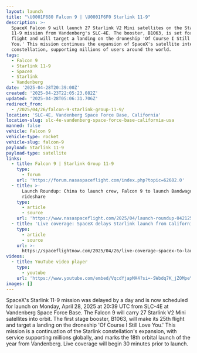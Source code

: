```yaml
---
layout: launch
title: "\U0001F680 Falcon 9 | \U0001F6F0 Starlink 11-9"
description: >-
  SpaceX Falcon 9 will launch 27 Starlink V2 Mini satellites on the Starlink
  11-9 mission from Vandenberg's SLC-4E. The booster, B1063, is set for its 25th
  flight and will target a landing on the droneship 'Of Course I Still Love
  You.' This mission continues the expansion of SpaceX's satellite internet
  constellation, supporting millions of users around the world.
tags:
  - Falcon 9
  - Starlink 11-9
  - SpaceX
  - Starlink
  - Vandenberg
date: '2025-04-28T20:39:00Z'
created: '2025-04-23T22:05:23.082Z'
updated: '2025-04-28T05:06:31.706Z'
redirect_from:
  - /2025/04/26/falcon-9-starlink-group-11-9/
location: 'SLC-4E, Vandenberg Space Force Base, California'
location-slug: slc-4e-vandenberg-space-force-base-california-usa
manned: false
vehicle: Falcon 9
vehicle-type: rocket
vehicle-slug: falcon-9
payload: Starlink 11-9
payload-type: satellite
links:
  - title: Falcon 9 | Starlink Group 11-9
    type:
      - forum
    url: 'https://forum.nasaspaceflight.com/index.php?topic=62682.0'
  - title: >-
      Launch Roundup: China to launch crew, Falcon 9 to launch Bandwagon
      rideshare
    type:
      - article
      - source
    url: 'https://www.nasaspaceflight.com/2025/04/launch-roundup-042125/'
  - title: 'Live coverage: SpaceX delays Starlink launch from California'
    type:
      - article
      - source
    url: >-
      https://spaceflightnow.com/2025/04/26/live-coverage-spacex-to-launch-27-starlink-satellites-on-falcon-9-rocket-from-vandenberg-sfb-3/
videos:
  - title: YouTube video player
    type:
      - youtube
    url: 'https://www.youtube.com/embed/VqcdYjapMA4?si=-SWbdq7K_jZOMpeY'
images: []
---
```

SpaceX's Starlink 11-9 mission was delayed by a day and is now scheduled for launch on Monday, April 28, 2025 at 20:39 UTC from SLC-4E at Vandenberg Space Force Base. The Falcon 9 will carry 27 Starlink V2 Mini satellites into orbit. The first stage booster, B1063, will make its 25th flight and target a landing on the droneship 'Of Course I Still Love You.' This mission is a continuation of the Starlink constellation's expansion, with service supporting millions globally, and marks the 18th orbital launch of the year from Vandenberg. Live coverage will begin 30 minutes prior to launch.
